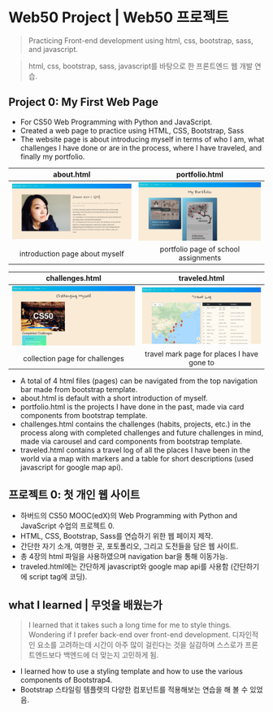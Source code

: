 # Web50 Project | Web50 프로젝트
> Practicing Front-end development using html, css, bootstrap, sass, and javascript.

> html, css, bootstrap, sass, javascript를 바탕으로 한 프론트엔드 웹 개발 연습.

## Project 0: My First Web Page
- For CS50 Web Programming with Python and JavaScript.
- Created a web page to practice using HTML, CSS, Bootstrap, Sass
- The website page is about introducing myself in terms of who I am, what challenges I have done or are in the process, where I have traveled, and finally my portfolio.

| about.html | portfolio.html |
:-------------------------:|:-------------------------:
<img src="screenshots/about.PNG" width="350"> | <img src="screenshots/portfolio.PNG" width="350">
| introduction page about myself | portfolio page of school assignments |

| challenges.html | traveled.html |
:-------------------------:|:-------------------------:
<img src="screenshots/chal.PNG" width="350"> | <img src="screenshots/traveled.PNG" width="350">
| collection page for challenges | travel mark page for places I have gone to |

- A total of 4 html files (pages) can be navigated from the top navigation bar made from bootstrap template.
- about.html is default with a short introduction of myself.
- portfolio.html is the projects I have done in the past, made via card components from bootstrap template.
- challenges.html contains the challenges (habits, projects, etc.) in the process along with completed challenges and future challenges in mind, made via carousel and card components from bootstrap template.
- traveled.html contains a travel log of all the places I have been in the world via a map with markers and a table for short descriptions (used javascript for google map api).

## 프로젝트 0: 첫 개인 웹 사이트
- 하버드의 CS50 MOOC(edX)의 Web Programming with Python and JavaScript 수업의 프로젝트 0.
- HTML, CSS, Bootstrap, Sass를 연습하기 위한 웹 페이지 제작.
- 간단한 자기 소개, 여행한 곳, 포토폴리오, 그리고 도전들을 담은 웹 사이트.
- 총 4장의 html 파일을 사용하였으며 navigation bar을 통해 이동가능.
- traveled.html에는 간단하게 javascript와 google map api를 사용함 (간단하기에 script tag에 코딩).

## what I learned | 무엇을 배웠는가
> I learned that it takes such a long time for me to style things. Wondering if I prefer back-end over front-end development.
> 디자인적인 요소를 고려하는데 시간이 아주 많이 걸린다는 것을 실감하며 스스로가 프론트엔드보다 백엔드에 더 맞는지 고민하게 됨.
- I learned how to use a styling template and how to use the various components of Bootstrap4.
- Bootstrap 스타일링 템플렛의 다양한 컴포넌트를 적용해보는 연습을 해 볼 수 있었음.
